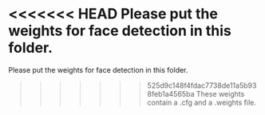 <<<<<<< HEAD
Please put the weights for face detection in this folder.
=======
Please put the weights for face detection in this folder.
>>>>>>> 525d9c148f4fdac7738de11a5b938feb1a4565ba
These weights contain a .cfg and a .weights file.